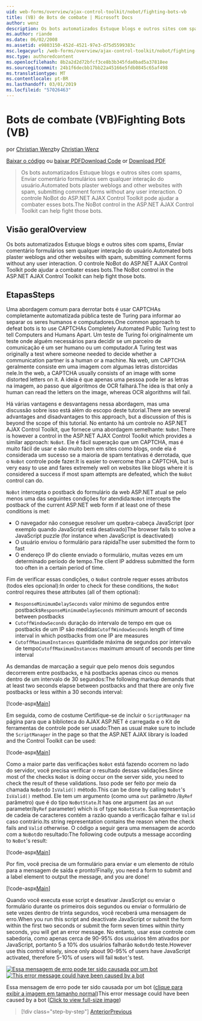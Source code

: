 ```yaml
---
uid: web-forms/overview/ajax-control-toolkit/nobot/fighting-bots-vb
title: (VB) de Bots de combate | Microsoft Docs
author: wenz
description: Os bots automatizados Estuque blogs e outros sites com spams, Enviar comentário formulários sem qualquer interação do usuário. Controle NoBot do ASP.NET AJAX Con...
ms.author: riande
ms.date: 06/02/2008
ms.assetid: e9803150-452d-4521-97e3-d75d5599383c
msc.legacyurl: /web-forms/overview/ajax-control-toolkit/nobot/fighting-bots-vb
msc.type: authoredcontent
ms.openlocfilehash: 8b2a2d2d72bfcf3ce8b3b345fda0bad5a37818ee
ms.sourcegitcommit: 24b1f6decbb17bb22a45166e5fdb0845c65af498
ms.translationtype: MT
ms.contentlocale: pt-BR
ms.lasthandoff: 03/01/2019
ms.locfileid: "57026463"
---
```

<a name="fighting-bots-vb"></a><span data-ttu-id="4fbd6-104">Bots de combate (VB)</span><span class="sxs-lookup"><span data-stu-id="4fbd6-104">Fighting Bots (VB)</span></span>
====================
<span data-ttu-id="4fbd6-105">por [Christian Wenz](https://github.com/wenz)</span><span class="sxs-lookup"><span data-stu-id="4fbd6-105">by [Christian Wenz](https://github.com/wenz)</span></span>

<span data-ttu-id="4fbd6-106">[Baixar o código](http://download.microsoft.com/download/9/3/f/93f8daea-bebd-4821-833b-95205389c7d0/NoBot0.vb.zip) ou [baixar PDF](http://download.microsoft.com/download/b/6/a/b6ae89ee-df69-4c87-9bfb-ad1eb2b23373/nobot0VB.pdf)</span><span class="sxs-lookup"><span data-stu-id="4fbd6-106">[Download Code](http://download.microsoft.com/download/9/3/f/93f8daea-bebd-4821-833b-95205389c7d0/NoBot0.vb.zip) or [Download PDF](http://download.microsoft.com/download/b/6/a/b6ae89ee-df69-4c87-9bfb-ad1eb2b23373/nobot0VB.pdf)</span></span>

> <span data-ttu-id="4fbd6-107">Os bots automatizados Estuque blogs e outros sites com spams, Enviar comentário formulários sem qualquer interação do usuário.</span><span class="sxs-lookup"><span data-stu-id="4fbd6-107">Automated bots plaster weblogs and other websites with spam, submitting comment forms without any user interaction.</span></span> <span data-ttu-id="4fbd6-108">O controle NoBot do ASP.NET AJAX Control Toolkit pode ajudar a combater esses bots.</span><span class="sxs-lookup"><span data-stu-id="4fbd6-108">The NoBot control in the ASP.NET AJAX Control Toolkit can help fight those bots.</span></span>


## <a name="overview"></a><span data-ttu-id="4fbd6-109">Visão geral</span><span class="sxs-lookup"><span data-stu-id="4fbd6-109">Overview</span></span>

<span data-ttu-id="4fbd6-110">Os bots automatizados Estuque blogs e outros sites com spams, Enviar comentário formulários sem qualquer interação do usuário.</span><span class="sxs-lookup"><span data-stu-id="4fbd6-110">Automated bots plaster weblogs and other websites with spam, submitting comment forms without any user interaction.</span></span> <span data-ttu-id="4fbd6-111">O controle NoBot do ASP.NET AJAX Control Toolkit pode ajudar a combater esses bots.</span><span class="sxs-lookup"><span data-stu-id="4fbd6-111">The NoBot control in the ASP.NET AJAX Control Toolkit can help fight those bots.</span></span>

## <a name="steps"></a><span data-ttu-id="4fbd6-112">Etapas</span><span class="sxs-lookup"><span data-stu-id="4fbd6-112">Steps</span></span>

<span data-ttu-id="4fbd6-113">Uma abordagem comum para derrotar bots é usar CAPTCHAs completamente automatizada pública teste de Turing para informar ao separar os seres humanos e computadores.</span><span class="sxs-lookup"><span data-stu-id="4fbd6-113">One common approach to defeat bots is to use CAPTCHAs Completely Automated Public Turing test to tell Computers and Humans Apart.</span></span> <span data-ttu-id="4fbd6-114">Um teste de Turing foi originalmente um teste onde alguém necessários para decidir se um parceiro de comunicação é um ser humano ou um computador.</span><span class="sxs-lookup"><span data-stu-id="4fbd6-114">A Turing test was originally a test where someone needed to decide whether a communication partner is a human or a machine.</span></span> <span data-ttu-id="4fbd6-115">Na web, um CAPTCHA geralmente consiste em uma imagem com algumas letras distorcidas nele.</span><span class="sxs-lookup"><span data-stu-id="4fbd6-115">In the web, a CAPTCHA usually consists of an image with some distorted letters on it.</span></span> <span data-ttu-id="4fbd6-116">A ideia é que apenas uma pessoa pode ler as letras na imagem, ao passo que algoritmos de OCR falhará.</span><span class="sxs-lookup"><span data-stu-id="4fbd6-116">The idea is that only a human can read the letters on the image, whereas OCR algorithms will fail.</span></span>

<span data-ttu-id="4fbd6-117">Há várias vantagens e desvantagens nessa abordagem, mas uma discussão sobre isso está além do escopo deste tutorial.</span><span class="sxs-lookup"><span data-stu-id="4fbd6-117">There are several advantages and disadvantages to this approach, but a discussion of this is beyond the scope of this tutorial.</span></span> <span data-ttu-id="4fbd6-118">No entanto há um controle no ASP.NET AJAX Control Toolkit, que fornece uma abordagem semelhante: `NoBot`.</span><span class="sxs-lookup"><span data-stu-id="4fbd6-118">There is however a control in the ASP.NET AJAX Control Toolkit which provides a similar approach: `NoBot`.</span></span> <span data-ttu-id="4fbd6-119">Ele é fácil superação que um CAPTCHA, mas é muito fácil de usar e são muito bem em sites como blogs, onde ela é considerada um sucesso se a maioria de spam tentativas é derrotada, que o `NoBot` controle pode fazer.</span><span class="sxs-lookup"><span data-stu-id="4fbd6-119">It is easier to overcome than a CAPTCHA, but is very easy to use and fares extremely well on websites like blogs where it is considered a success if most spam attempts are defeated, which the `NoBot` control can do.</span></span>

<span data-ttu-id="4fbd6-120">`NoBot` intercepta o postback do formulário da web ASP.NET atual se pelo menos uma das seguintes condições for atendida:</span><span class="sxs-lookup"><span data-stu-id="4fbd6-120">`NoBot` intercepts the postback of the current ASP.NET web form if at least one of these conditions is met:</span></span>

- <span data-ttu-id="4fbd6-121">O navegador não consegue resolver um quebra-cabeça JavaScript (por exemplo quando JavaScript está desativado)</span><span class="sxs-lookup"><span data-stu-id="4fbd6-121">The browser fails to solve a JavaScript puzzle (for instance when JavaScript is deactivated)</span></span>
- <span data-ttu-id="4fbd6-122">O usuário enviou o formulário para rápida</span><span class="sxs-lookup"><span data-stu-id="4fbd6-122">The user submitted the form to fast</span></span>
- <span data-ttu-id="4fbd6-123">O endereço IP do cliente enviado o formulário, muitas vezes em um determinado período de tempo.</span><span class="sxs-lookup"><span data-stu-id="4fbd6-123">The client IP address submitted the form too often in a certain period of time.</span></span>

<span data-ttu-id="4fbd6-124">Fim de verificar essas condições, o `NoBot` controle requer esses atributos (todos eles opcional):</span><span class="sxs-lookup"><span data-stu-id="4fbd6-124">In order to check for these conditions, the `NoBot` control requires these attributes (all of them optional):</span></span>

- <span data-ttu-id="4fbd6-125">`ResponseMinimumDelaySeconds` valor mínimo de segundos entre postbacks</span><span class="sxs-lookup"><span data-stu-id="4fbd6-125">`ResponseMinimumDelaySeconds` minimum amount of seconds between postbacks</span></span>
- <span data-ttu-id="4fbd6-126">`CutoffWindowSeconds` duração do intervalo de tempo em que os postbacks de um IP são medidas</span><span class="sxs-lookup"><span data-stu-id="4fbd6-126">`CutoffWindowSeconds` length of time interval in which postbacks from one IP are measures</span></span>
- <span data-ttu-id="4fbd6-127">`CutoffMaximumInstances` quantidade máxima de segundos por intervalo de tempo</span><span class="sxs-lookup"><span data-stu-id="4fbd6-127">`CutoffMaximumInstances` maximum amount of seconds per time interval</span></span>

<span data-ttu-id="4fbd6-128">As demandas de marcação a seguir que pelo menos dois segundos decorrerem entre postbacks, e há postbacks apenas cinco ou menos dentro de um intervalo de 30 segundos:</span><span class="sxs-lookup"><span data-stu-id="4fbd6-128">The following markup demands that at least two seconds elapse between postbacks and that there are only five postbacks or less within a 30 seconds interval:</span></span>

[!code-aspx[Main](fighting-bots-vb/samples/sample1.aspx)]

<span data-ttu-id="4fbd6-129">Em seguida, como de costume Certifique-se de incluir o `ScriptManager` na página para que a biblioteca do AJAX ASP.NET é carregada e o Kit de ferramentas de controle pode ser usado:</span><span class="sxs-lookup"><span data-stu-id="4fbd6-129">Then as usual make sure to include the `ScriptManager` in the page so that the ASP.NET AJAX library is loaded and the Control Toolkit can be used:</span></span>

[!code-aspx[Main](fighting-bots-vb/samples/sample2.aspx)]

<span data-ttu-id="4fbd6-130">Como a maior parte das verificações `NoBot` está fazendo ocorrem no lado do servidor, você precisa verificar o resultado dessas validações.</span><span class="sxs-lookup"><span data-stu-id="4fbd6-130">Since most of the checks `NoBot` is doing occur on the server side, you need to check the result of these validations.</span></span> <span data-ttu-id="4fbd6-131">Isso pode ser feito por meio da chamada `NoBot`do `IsValid()` método.</span><span class="sxs-lookup"><span data-stu-id="4fbd6-131">This can be done by calling `NoBot`'s `IsValid()` method.</span></span> <span data-ttu-id="4fbd6-132">Ele tem um argumento (como uma `out` parâmetro /`ByRef` parâmetro) que é do tipo `NoBotState`.</span><span class="sxs-lookup"><span data-stu-id="4fbd6-132">It has one argument (as an `out` parameter/`ByRef` parameter) which is of type `NoBotState`.</span></span> <span data-ttu-id="4fbd6-133">Sua representação de cadeia de caracteres contém a razão quando a verificação falhar e `Valid` caso contrário.</span><span class="sxs-lookup"><span data-stu-id="4fbd6-133">Its string representation contains the reason when the check fails and `Valid` otherwise.</span></span> <span data-ttu-id="4fbd6-134">O código a seguir gera uma mensagem de acordo com a `NoBot`do resultado:</span><span class="sxs-lookup"><span data-stu-id="4fbd6-134">The following code outputs a message according to `NoBot`'s result:</span></span>

[!code-aspx[Main](fighting-bots-vb/samples/sample3.aspx)]

<span data-ttu-id="4fbd6-135">Por fim, você precisa de um formulário para enviar e um elemento de rótulo para a mensagem de saída e pronto!</span><span class="sxs-lookup"><span data-stu-id="4fbd6-135">Finally, you need a form to submit and a label element to output the message, and you are done!</span></span>

[!code-aspx[Main](fighting-bots-vb/samples/sample4.aspx)]

<span data-ttu-id="4fbd6-136">Quando você executa esse script e desativar JavaScript ou enviar o formulário durante os primeiros dois segundos ou enviar o formulário de sete vezes dentro de trinta segundos, você receberá uma mensagem de erro.</span><span class="sxs-lookup"><span data-stu-id="4fbd6-136">When you run this script and deactivate JavaScript or submit the form within the first two seconds or submit the form seven times within thirty seconds, you will get an error message.</span></span> <span data-ttu-id="4fbd6-137">No entanto, usar esse controle com sabedoria, como apenas cerca de 90-95% dos usuários têm ativados por JavaScript, portanto 5 a 10% dos usuários falharão `NoBot`do teste.</span><span class="sxs-lookup"><span data-stu-id="4fbd6-137">However use this control wisely, since only about 90-95% of users have JavaScript activated, therefore 5-10% of users will fail `NoBot`'s test.</span></span>


<span data-ttu-id="4fbd6-138">[![Essa mensagem de erro pode ter sido causada por um bot](fighting-bots-vb/_static/image2.png)](fighting-bots-vb/_static/image1.png)</span><span class="sxs-lookup"><span data-stu-id="4fbd6-138">[![This error message could have been caused by a bot](fighting-bots-vb/_static/image2.png)](fighting-bots-vb/_static/image1.png)</span></span>

<span data-ttu-id="4fbd6-139">Essa mensagem de erro pode ter sido causada por um bot ([clique para exibir a imagem em tamanho normal](fighting-bots-vb/_static/image3.png))</span><span class="sxs-lookup"><span data-stu-id="4fbd6-139">This error message could have been caused by a bot ([Click to view full-size image](fighting-bots-vb/_static/image3.png))</span></span>

> [!div class="step-by-step"]
> [<span data-ttu-id="4fbd6-140">Anterior</span><span class="sxs-lookup"><span data-stu-id="4fbd6-140">Previous</span></span>](fighting-bots-cs.md)
